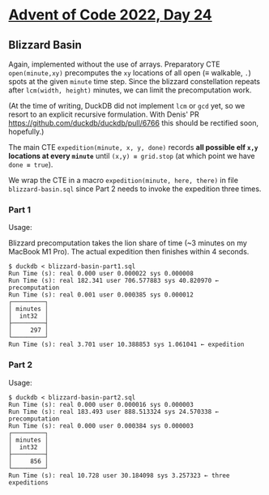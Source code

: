# [Advent of Code 2022, Day 24](https://adventofcode.com/2022/day/25)

## Blizzard Basin

Again, implemented without the use of arrays.  Preparatory CTE
`open(minute,xy)` precomputes the `xy` locations of all open (≡
walkable, `.`) spots at the given `minute` time step.  Since
the blizzard constellation repeats after `lcm(width, height)`
minutes, we can limit the precomputation work.

(At the time of writing, DuckDB did not implement `lcm` or `gcd`
yet, so we resort to an explicit recursive formulation.  With
Denis' PR https://github.com/duckdb/duckdb/pull/6766 this should
be rectified soon, hopefully.)

The main CTE `expedition(minute, x, y, done)` records **all possible elf
`x,y` locations at every `minute`** until `(x,y) ≡ grid.stop` (at which
point we have `done ≡ true`).  

We wrap the CTE in a macro `expedition(minute, here, there)` in file
`blizzard-basin.sql` since Part 2 needs to invoke the expedition three
times.


### Part 1


Usage:

Blizzard precomputation takes the lion share of time (~3 minutes
on my MacBook M1 Pro).  The actual expedition then finishes within 4 seconds.

~~~
$ duckdb < blizzard-basin-part1.sql
Run Time (s): real 0.000 user 0.000022 sys 0.000008
Run Time (s): real 182.341 user 706.577883 sys 40.820970 ← precomputation
Run Time (s): real 0.001 user 0.000385 sys 0.000012
┌─────────┐
│ minutes │
│  int32  │
├─────────┤
│     297 │
└─────────┘
Run Time (s): real 3.701 user 10.388853 sys 1.061041 ← expedition
~~~

### Part 2

Usage:

~~~
$ duckdb < blizzard-basin-part2.sql
Run Time (s): real 0.000 user 0.000016 sys 0.000003
Run Time (s): real 183.493 user 888.513324 sys 24.570338 ← precomputation
Run Time (s): real 0.000 user 0.000384 sys 0.000003
┌─────────┐
│ minutes │
│  int32  │
├─────────┤
│     856 │
└─────────┘
Run Time (s): real 10.728 user 30.184098 sys 3.257323 ← three expeditions
~~~